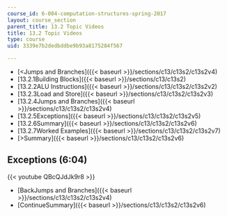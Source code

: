 ```yaml
---
course_id: 6-004-computation-structures-spring-2017
layout: course_section
parent_title: 13.2 Topic Videos
title: 13.2 Topic Videos
type: course
uid: 3339e7b2dedbddbe9b93a8175284f567

---
```


*   [<Jumps and Branches]({{< baseurl >}}/sections/c13/c13s2/c13s2v4)
*   [13.2.1Building Blocks]({{< baseurl >}}/sections/c13/c13s2)
*   [13.2.2ALU Instructions]({{< baseurl >}}/sections/c13/c13s2/c13s2v2)
*   [13.2.3Load and Store]({{< baseurl >}}/sections/c13/c13s2/c13s2v3)
*   [13.2.4Jumps and Branches]({{< baseurl >}}/sections/c13/c13s2/c13s2v4)
*   [13.2.5Exceptions]({{< baseurl >}}/sections/c13/c13s2/c13s2v5)
*   [13.2.6Summary]({{< baseurl >}}/sections/c13/c13s2/c13s2v6)
*   [13.2.7Worked Examples]({{< baseurl >}}/sections/c13/c13s2/c13s2v7)
*   [\>Summary]({{< baseurl >}}/sections/c13/c13s2/c13s2v6)

Exceptions (6:04)
-----------------

{{< youtube QBcQJdJk9r8 >}}

*   [BackJumps and Branches]({{< baseurl >}}/sections/c13/c13s2/c13s2v4)
*   [ContinueSummary]({{< baseurl >}}/sections/c13/c13s2/c13s2v6)